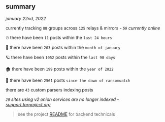 
## summary
_january 22nd, 2022_

currently tracking `88` groups across `125` relays & mirrors - _`59` currently online_

⏲ there have been `11` posts within the `last 24 hours`

🦈 there have been `203` posts within the `month of january`

🪐 there have been `1052` posts within the `last 90 days`

🏚 there have been `199` posts within the `year of 2022`

🦕 there have been `2561` posts `since the dawn of ransomwatch`

there are `43` custom parsers indexing posts

_`20` sites using v2 onion services are no longer indexed - [support.torproject.org](https://support.torproject.org/onionservices/v2-deprecation/)_

> see the project [README](https://github.com/thetanz/ransomwatch#ransomwatch--) for backend technicals
